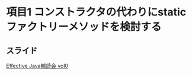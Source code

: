 # 項目1 コンストラクタの代わりにstaticファクトリーメソッドを検討する
## スライド
[Effective Java輪読会 vol0](http://www.slideshare.net/leecgeun/effective-javavol0)
